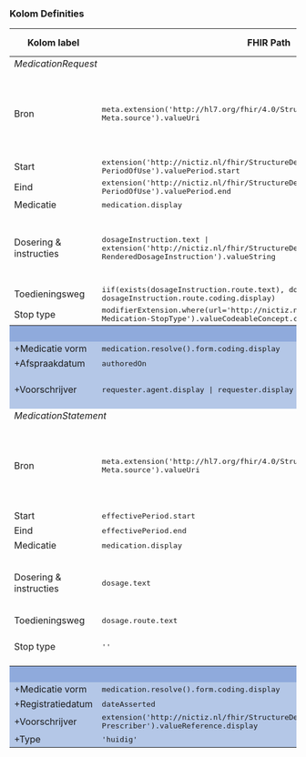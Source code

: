 ### Kolom Definities
<table class="grid">
<thead>
<th>Kolom label</th>
<th width="25%">FHIR Path</th>
<th>FHIR Type</th>
<th>Zib element</th>
<th>Toelichting of regels</th>
</thead>
<tbody>
<tr><td colspan=5><i>MedicationRequest</i></td></tr>
<tr>
<td>Bron</td>
<td><samp>meta.extension('http://hl7.org/fhir/4.0/StructureDefinition/extension-Meta.source').valueUri</samp></td>
<td><code>string</code></td>
<td>nvt</td>
<td>Lookup adhv uri (AGB-Z of OID) <code>&lt;adressering-base&gt;/Organization?identifier=&lt;.meta.tag.code&gt;</code> en gebruik dan <code>Organization.name</code></td>
</tr>
<tr>
<td>Start</td>
<td><samp>extension('http://nictiz.nl/fhir/StructureDefinition/zib-Medication-PeriodOfUse').valuePeriod.start</samp></td>
<td><code>dateTime</code></td>
<td>Gebruiksperiode::TijdsInterval/startDatumTijd</td>
<td></td>
</tr>
<tr>
<td>Eind</td>
<td><samp>extension('http://nictiz.nl/fhir/StructureDefinition/zib-Medication-PeriodOfUse').valuePeriod.end</samp></td>
<td><code>dateTime</code></td>
<td>Gebruiksperiode::TijdsInterval/eindDatumTijd</td>
<td></td>
</tr>
<tr>
<td>Medicatie</td>
<td><samp>medication.display</samp></td>
<td><code>string</code></td>
<td>Afgesprokengeneesmiddel::Product</td>
<td></td>
</tr>
<tr>
<td>Dosering & instructies</td>
<td><samp>dosageInstruction.text | extension('http://nictiz.nl/fhir/StructureDefinition/ext-RenderedDosageInstruction').valueString</samp></td>
<td><code>string</code></td>
<td>Gebruiksinstructie/Omschrijving, Gebruiksinstructie/AanvullendeInstructie</td>
<td>N.B. Als text niet beschikbaar dan samenstellen uit discrete informatie en markeren met een icoontje &#9432;</td>
</tr>
<tr>
<td>Toedieningsweg</td>
<td><samp>iif(exists(dosageInstruction.route.text), dosageInstruction.route.text, dosageInstruction.route.coding.display)</samp></td>
<td><code>string</code></td>
<td>Gebruiksinstructie/Toedieningsweg</td>
<td></td>
</tr>
<tr>
<td>Stop type</td>
<td><samp>modifierExtension.where(url='http://nictiz.nl/fhir/StructureDefinition/zib-Medication-StopType').valueCodeableConcept.coding.display</samp></td>
<td><code>string</code></td>
<td>StopType</td>
<td></td>
</tr>
<tr style="background-color:#8faadc; color:white"><th colspan="5">UITKLAPVELD</th></tr>
<tr style="background-color:#b4c7e7">
<td>+Medicatie vorm</td>
<td><samp>medication.resolve().form.coding.display</samp></td>
<td><code>string</code></td>
<td>Afgesprokengeneesmiddel::FarmaceutischProduct/FarmaceutischeVorm</td>
<td></td>
</tr>
<tr style="background-color:#b4c7e7">
<td>+Afspraakdatum</td>
<td><samp>authoredOn</samp></td>
<td><code>dateTime</code></td>
<td>MedicatieafspraakDatumTijd</td>
<td></td>
</tr>
<tr style="background-color:#b4c7e7">
<td>+Voorschrijver</td>
<td><samp>requester.agent.display | requester.display</samp></td>
<td><code>string</code></td>
<td>Voorschrijver::Zorgverlener</td>
<td><b>LET OP:</b> <code>requester.display</code> is een FHIR R4 veld</td>
</tr>
<tr><td colspan=5><i>MedicationStatement</i></td></tr>
<tr>
<td>Bron</td>
<td><samp>meta.extension('http://hl7.org/fhir/4.0/StructureDefinition/extension-Meta.source').valueUri</samp></td>
<td><code>string</code></td>
<td>nvt</td>
<td>Lookup adhv uri (AGB-Z of OID) <code>&lt;adressering-base&gt;/Organization?identifier=&lt;.meta.tag.code&gt;</code> en gebruik dan <code>Organization.name</code></td>
</tr>
<tr>
<td>Start</td>
<td><samp>effectivePeriod.start</samp></td>
<td><code>dateTime</code></td>
<td>Gebruiksperiode::TijdsInterval/startDatumTijd</td>
<td></td>
</tr>
<tr>
<td>Eind</td>
<td><samp>effectivePeriod.end</samp></td>
<td><code>dateTime</code></td>
<td>Gebruiksperiode::TijdsInterval/eindDatumTijd</td>
<td></td>
</tr>
<tr>
<td>Medicatie</td>
<td><samp>medication.display</samp></td>
<td><code>string</code></td>
<td>Gebruiksproduct</td>
<td></td>
</tr>
<tr>
<td>Dosering & instructies</td>
<td><samp>dosage.text</samp></td>
<td><code>string</code></td>
<td>Gebruiksinstructie/Omschrijving, Gebruiksinstructie/AanvullendeInstructie</td>
<td>N.B. Als gegenereerd uit discrete informatie dan wordt deze gemarkeerd met een icoontje &#9432;</td>
</tr>
<tr>
<td>Toedieningsweg</td>
<td><samp>dosage.route.text</samp></td>
<td><code>string</code></td>
<td>Gebruiksinstructie/Toedieningsweg</td>
<td></td>
</tr>
<tr>
<td>Stop type</td>
<td><samp>''</samp></td>
<td><code>string</code></td>
<td><i>nvt</i></td>
<td>Niet van toepassing bij MedicationStatement</td>
</tr>
<tr style="background-color:#8faadc; color:white"><th colspan="5">UITKLAPVELD</th></tr>
<tr style="background-color:#b4c7e7">
<td>+Medicatie vorm</td>
<td><samp>medication.resolve().form.coding.display</samp></td>
<td><code>string</code></td>
<td>Gebruiksproduct::FarmaceutischProduct/FarmaceutischeVorm</td>
<td></td>
</tr>
<tr style="background-color:#b4c7e7">
<td>+Registratiedatum</td>
<td><samp>dateAsserted</samp></td>
<td><code>dateTime</code></td>
<td>MedicatieGebruikDatumTijd</td>
<td></td>
</tr>
<tr style="background-color:#b4c7e7">
<td>+Voorschrijver</td>
<td><samp>extension('http://nictiz.nl/fhir/StructureDefinition/zib-MedicationUse-Prescriber').valueReference.display</samp></td>
<td><code>string</code></td>
<td>Voorschrijver::Zorgverlener</td>
<td></td>
</tr>
<tr style="background-color:#b4c7e7">
<td>+Type</td>
<td><samp>'huidig'</samp></td>
<td><code>string</code></td>
<td><i>nvt</i></td>
<td></td>
</tr>
</tbody>
</table>